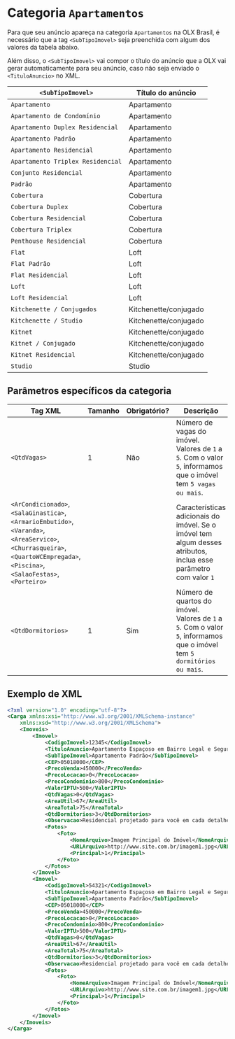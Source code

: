 # Categoria `Apartamentos`

Para que seu anúncio apareça na categoria `Apartamentos` na OLX Brasil, é necessário que a tag `<SubTipoImovel>` seja preenchida com algum dos valores da tabela abaixo.

Além disso, o `<SubTipoImovel>` vai compor o título do anúncio que a OLX vai gerar automaticamente para seu anúncio, caso não seja enviado o `<TituloAnuncio>` no XML. 

| `<SubTipoImovel>` | Título do anúncio |
|-----------------------------------|-----------------------|
| `Apartamento` | Apartamento |
| `Apartamento de Condomínio` | Apartamento |
| `Apartamento Duplex Residencial` | Apartamento |
| `Apartamento Padrão` | Apartamento |
| `Apartamento Residencial` | Apartamento |
| `Apartamento Triplex Residencial` | Apartamento |
| `Conjunto Residencial` | Apartamento |
| `Padrão` | Apartamento |
| `Cobertura` | Cobertura |
| `Cobertura Duplex` | Cobertura |
| `Cobertura Residencial` | Cobertura |
| `Cobertura Triplex` | Cobertura |
| `Penthouse Residencial` | Cobertura |
| `Flat` | Loft |
| `Flat Padrão` | Loft |
| `Flat Residencial` | Loft |
| `Loft` | Loft |
| `Loft Residencial` | Loft |
| `Kitchenette / Conjugados` | Kitchenette/conjugado |
| `Kitchenette / Studio` | Kitchenette/conjugado |
| `Kitnet` | Kitchenette/conjugado |
| `Kitnet / Conjugado` | Kitchenette/conjugado |
| `Kitnet Residencial` | Kitchenette/conjugado |
| `Studio` | Studio |

## Parâmetros específicos da categoria

| Tag XML| Tamanho | Obrigatório? | Descrição|
|-------------------------------------------------------------------------------------------------------------------------------------------------------------|---------|--------------|---------------------------------------------------------------------------------------------|
| `<QtdVagas>` | 1 | Não | Número de vagas do imóvel. Valores de `1` a `5`. Com o valor `5`, informamos que o imóvel tem `5 vagas ou mais`.|
| `<ArCondicionado>`,<br>`<SalaGinastica>`,<br>`<ArmarioEmbutido>`,<br>`<Varanda>`,<br>`<AreaServico>`,<br>`<Churrasqueira>`,<br>`<QuartoWCEmpregada>`,<br>`<Piscina>`,<br>`<SalaoFestas>`,<br>`<Porteiro>`||| Características adicionais do imóvel. Se o imóvel tem algum desses atributos, inclua esse parâmetro com valor `1`|
| `<QtdDormitorios>` | 1 | Sim | Número de quartos do imóvel. Valores de `1` a `5`. Com o valor `5`, informamos que o imóvel tem `5 dormitórios ou mais`.|

## Exemplo de XML

```xml
<?xml version="1.0" encoding="utf-8"?>
<Carga xmlns:xsi="http://www.w3.org/2001/XMLSchema-instance" 
    xmlns:xsd="http://www.w3.org/2001/XMLSchema">
    <Imoveis>
        <Imovel>
            <CodigoImovel>12345</CodigoImovel>
            <TituloAnuncio>Apartamento Espaçoso em Bairro Legal e Seguro</TituloAnuncio>
            <SubTipoImovel>Apartamento Padrão</SubTipoImovel>
            <CEP>05018000</CEP>
            <PrecoVenda>450000</PrecoVenda>
            <PrecoLocacao>0</PrecoLocacao>
            <PrecoCondominio>800</PrecoCondominio>
            <ValorIPTU>500</ValorIPTU>
            <QtdVagas>0</QtdVagas>
            <AreaUtil>67</AreaUtil>
            <AreaTotal>75</AreaTotal>
            <QtdDormitorios>3</QtdDormitorios>
            <Observacao>Residencial projetado para você em cada detalhe.\nPrédio com 2 Elevadores, Salão de Festas, Sala Fitness, Apartamento, Zelador, Guarita e Bicicletário.\nRef: 12345</Observacao>
            <Fotos>
                <Foto>
                    <NomeArquivo>Imagem Principal do Imóvel</NomeArquivo>
                    <URLArquivo>http://www.site.com.br/imagem1.jpg</URLArquivo>
                    <Principal>1</Principal>
                </Foto>
            </Fotos>
        </Imovel>
        <Imovel>
            <CodigoImovel>54321</CodigoImovel>
            <TituloAnuncio>Apartamento Espaçoso em Bairro Legal e Seguro</TituloAnuncio>
            <SubTipoImovel>Apartamento Padrão</SubTipoImovel>
            <CEP>05018000</CEP>
            <PrecoVenda>450000</PrecoVenda>
            <PrecoLocacao>0</PrecoLocacao>
            <PrecoCondominio>800</PrecoCondominio>
            <ValorIPTU>500</ValorIPTU>
            <QtdVagas>0</QtdVagas>
            <AreaUtil>67</AreaUtil>
            <AreaTotal>75</AreaTotal>
            <QtdDormitorios>3</QtdDormitorios>
            <Observacao>Residencial projetado para você em cada detalhe.\nPrédio com 2 Elevadores, Salão de Festas, Sala Fitness, Apartamento, Zelador, Guarita e Bicicletário.\nRef: 12345</Observacao>
            <Fotos>
                <Foto>
                    <NomeArquivo>Imagem Principal do Imóvel</NomeArquivo>
                    <URLArquivo>http://www.site.com.br/imagem1.jpg</URLArquivo>
                    <Principal>1</Principal>
                </Foto>
            </Fotos>
        </Imovel>
    </Imoveis>
</Carga>
```